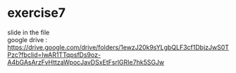# exercise7
slide in the file  
google drive : https://drive.google.com/drive/folders/1ewzJ20k9sYLgbQLF3cf1DbjzJwS0TPzc?fbclid=IwAR1TTqpsfDs9oz-A4bGAsArzFvHttzaWpocJavDSxEtFsrlGRIe7hk5SGJw
